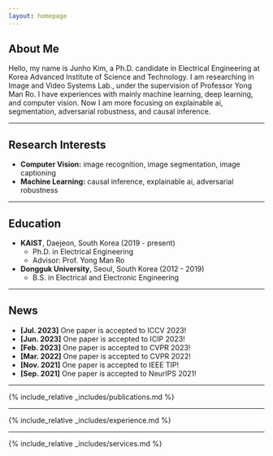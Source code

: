 ```yaml
---
layout: homepage
---
```


## About Me

Hello, my name is Junho Kim, a Ph.D. candidate in Electrical Engineering at Korea Advanced Institute of Science and Technology. I am researching in Image and Video Systems Lab., under the supervision of Professor Yong Man Ro. I have experiences with mainly machine learning, deep learning, and computer vision. Now I am more focusing on explainable ai, segmentation, adversarial robustness, and causal inference.

***

## Research Interests

- **Computer Vision:** image recognition, image segmentation, image captioning
- **Machine Learning:** causal inference, explainable ai, adversarial robustness

***

## Education

- **KAIST**, Daejeon, South Korea (2019 - present)
  - Ph.D. in Electrical Engineering
  - Advisor: Prof. Yong Man Ro
- **Dongguk University**, Seoul, South Korea (2012 - 2019)
  - B.S. in Electrical and Electronic Engineering

***

## News

- **[Jul. 2023]** One paper is accepted to ICCV 2023!
- **[Jun. 2023]** One paper is accepted to ICIP 2023!
- **[Feb. 2023]** One paper is accepted to CVPR 2023!
- **[Mar. 2022]** One paper is accepted to CVPR 2022!
- **[Nov. 2021]** One paper is accepted to IEEE TIP!
- **[Sep. 2021]** One paper is accepted to NeurIPS 2021!

***

{% include_relative _includes/publications.md %}

***

{% include_relative _includes/experience.md %}

***

{% include_relative _includes/services.md %}
